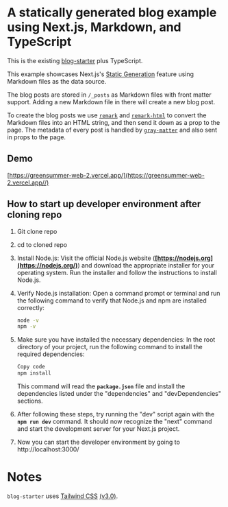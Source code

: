 # A statically generated blog example using Next.js, Markdown, and TypeScript

This is the existing [blog-starter](https://github.com/vercel/next.js/tree/canary/examples/blog-starter) plus TypeScript.

This example showcases Next.js's [Static Generation](https://nextjs.org/docs/basic-features/pages) feature using Markdown files as the data source.

The blog posts are stored in `/_posts` as Markdown files with front matter support. Adding a new Markdown file in there will create a new blog post.

To create the blog posts we use [`remark`](https://github.com/remarkjs/remark) and [`remark-html`](https://github.com/remarkjs/remark-html) to convert the Markdown files into an HTML string, and then send it down as a prop to the page. The metadata of every post is handled by [`gray-matter`](https://github.com/jonschlinkert/gray-matter) and also sent in props to the page.

## Demo

[https://greensummer-web-2.vercel.app/](https://greensummer-web-2.vercel.app//)


## How to start up developer environment after cloning repo

1. Git clone repo
2. cd to cloned repo
3. Install Node.js: Visit the official Node.js website (**[https://nodejs.org](https://nodejs.org/)**) and download the appropriate installer for your operating system. Run the installer and follow the instructions to install Node.js.
4. Verify Node.js installation: Open a command prompt or terminal and run the following command to verify that Node.js and npm are installed correctly:
    
    ```bash
    node -v
    npm -v
    ```
    
5. Make sure you have installed the necessary dependencies: In the root directory of your project, run the following command to install the required dependencies:
    
    ```bash
    Copy code
    npm install
    ```
    
    This command will read the **`package.json`** file and install the dependencies listed under the "dependencies" and "devDependencies" sections.
    
6. After following these steps, try running the "dev" script again with the **`npm run dev`** command. It should now recognize the "next" command and start the development server for your Next.js project.
7. Now you can start the developer environment by going to http://localhost:3000/
# Notes

`blog-starter` uses [Tailwind CSS](https://tailwindcss.com) [(v3.0)](https://tailwindcss.com/blog/tailwindcss-v3).
